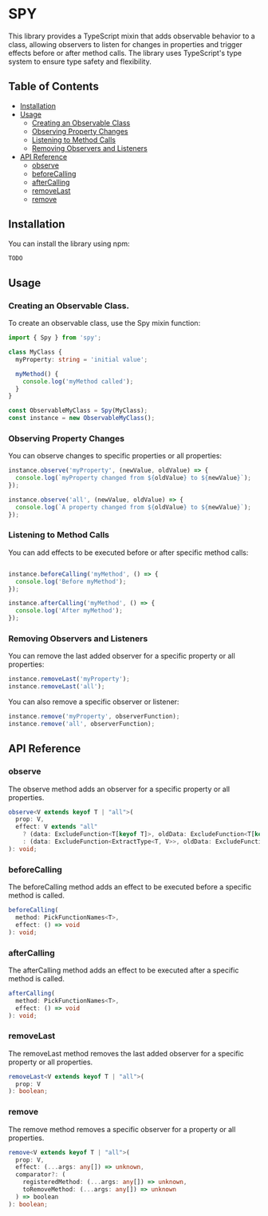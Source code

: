 # SPY

This library provides a TypeScript mixin that adds observable behavior to a class, allowing observers to listen for changes in properties and trigger effects before or after method calls. The library uses TypeScript's type system to ensure type safety and flexibility.

## Table of Contents

- [Installation](#installation)
- [Usage](#usage)
  - [Creating an Observable Class](#creating-an-observable-class)
  - [Observing Property Changes](#observing-property-changes)
  - [Listening to Method Calls](#listening-to-method-calls)
  - [Removing Observers and Listeners](#removing-observers-and-listeners)
- [API Reference](#api-reference)
  - [observe](#observe)
  - [beforeCalling](#beforecalling)
  - [afterCalling](#aftercalling)
  - [removeLast](#removelast)
  - [remove](#remove)

## Installation

You can install the library using npm:

```sh
TODO
```

## Usage

### Creating an Observable Class.
To create an observable class, use the Spy mixin function:

```typescript
import { Spy } from 'spy';

class MyClass {
  myProperty: string = 'initial value';

  myMethod() {
    console.log('myMethod called');
  }
}

const ObservableMyClass = Spy(MyClass);
const instance = new ObservableMyClass();
```

### Observing Property Changes
You can observe changes to specific properties or all properties:

```typescript
instance.observe('myProperty', (newValue, oldValue) => {
  console.log(`myProperty changed from ${oldValue} to ${newValue}`);
});

instance.observe('all', (newValue, oldValue) => {
  console.log(`A property changed from ${oldValue} to ${newValue}`);
});
```

### Listening to Method Calls
You can add effects to be executed before or after specific method calls:

```typescript

instance.beforeCalling('myMethod', () => {
  console.log('Before myMethod');
});

instance.afterCalling('myMethod', () => {
  console.log('After myMethod');
});
```

### Removing Observers and Listeners
You can remove the last added observer for a specific property or all properties:

```typescript
instance.removeLast('myProperty');
instance.removeLast('all');
```

You can also remove a specific observer or listener:
```typescript
instance.remove('myProperty', observerFunction);
instance.remove('all', observerFunction);
```


## API Reference

### observe
The observe method adds an observer for a specific property or all properties.

```typescript
observe<V extends keyof T | "all">(
  prop: V,
  effect: V extends "all"
    ? (data: ExcludeFunction<T[keyof T]>, oldData: ExcludeFunction<T[keyof T]>) => void
    : (data: ExcludeFunction<ExtractType<T, V>>, oldData: ExcludeFunction<ExtractType<T, V>>) => void
): void;
```

### beforeCalling
The beforeCalling method adds an effect to be executed before a specific method is called.

```typescript
beforeCalling(
  method: PickFunctionNames<T>,
  effect: () => void
): void;
```

### afterCalling
The afterCalling method adds an effect to be executed after a specific method is called.

```typescript
afterCalling(
  method: PickFunctionNames<T>,
  effect: () => void
): void;
```

### removeLast
The removeLast method removes the last added observer for a specific property or all properties.

```typescript
removeLast<V extends keyof T | "all">(
  prop: V
): boolean;
```

### remove
The remove method removes a specific observer for a property or all properties.

```typescript
remove<V extends keyof T | "all">(
  prop: V,
  effect: (...args: any[]) => unknown,
  comparator?: (
    registeredMethod: (...args: any[]) => unknown,
    toRemoveMethod: (...args: any[]) => unknown
  ) => boolean
): boolean;
```
